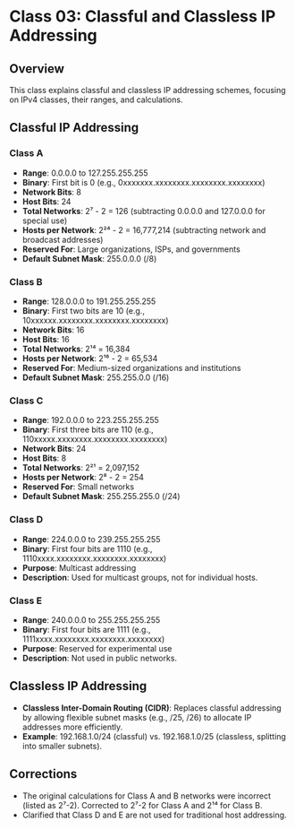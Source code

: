 # Class 03: Classful and Classless IP Addressing

## Overview
This class explains classful and classless IP addressing schemes, focusing on IPv4 classes, their ranges, and calculations.

## Classful IP Addressing

### Class A
- **Range**: 0.0.0.0 to 127.255.255.255
- **Binary**: First bit is 0 (e.g., 0xxxxxxx.xxxxxxxx.xxxxxxxx.xxxxxxxx)
- **Network Bits**: 8
- **Host Bits**: 24
- **Total Networks**: 2⁷ - 2 = 126 (subtracting 0.0.0.0 and 127.0.0.0 for special use)
- **Hosts per Network**: 2²⁴ - 2 = 16,777,214 (subtracting network and broadcast addresses)
- **Reserved For**: Large organizations, ISPs, and governments
- **Default Subnet Mask**: 255.0.0.0 (/8)

### Class B
- **Range**: 128.0.0.0 to 191.255.255.255
- **Binary**: First two bits are 10 (e.g., 10xxxxxx.xxxxxxxx.xxxxxxxx.xxxxxxxx)
- **Network Bits**: 16
- **Host Bits**: 16
- **Total Networks**: 2¹⁴ = 16,384
- **Hosts per Network**: 2¹⁶ - 2 = 65,534
- **Reserved For**: Medium-sized organizations and institutions
- **Default Subnet Mask**: 255.255.0.0 (/16)

### Class C
- **Range**: 192.0.0.0 to 223.255.255.255
- **Binary**: First three bits are 110 (e.g., 110xxxxx.xxxxxxxx.xxxxxxxx.xxxxxxxx)
- **Network Bits**: 24
- **Host Bits**: 8
- **Total Networks**: 2²¹ = 2,097,152
- **Hosts per Network**: 2⁸ - 2 = 254
- **Reserved For**: Small networks
- **Default Subnet Mask**: 255.255.255.0 (/24)

### Class D
- **Range**: 224.0.0.0 to 239.255.255.255
- **Binary**: First four bits are 1110 (e.g., 1110xxxx.xxxxxxxx.xxxxxxxx.xxxxxxxx)
- **Purpose**: Multicast addressing
- **Description**: Used for multicast groups, not for individual hosts.

### Class E
- **Range**: 240.0.0.0 to 255.255.255.255
- **Binary**: First four bits are 1111 (e.g., 1111xxxx.xxxxxxxx.xxxxxxxx.xxxxxxxx)
- **Purpose**: Reserved for experimental use
- **Description**: Not used in public networks.

## Classless IP Addressing
- **Classless Inter-Domain Routing (CIDR)**: Replaces classful addressing by allowing flexible subnet masks (e.g., /25, /26) to allocate IP addresses more efficiently.
- **Example**: 192.168.1.0/24 (classful) vs. 192.168.1.0/25 (classless, splitting into smaller subnets).

## Corrections
- The original calculations for Class A and B networks were incorrect (listed as 2⁷-2). Corrected to 2⁷-2 for Class A and 2¹⁴ for Class B.
- Clarified that Class D and E are not used for traditional host addressing.